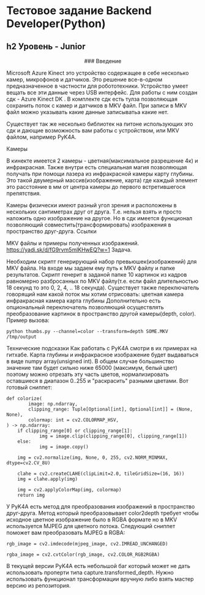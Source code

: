 Тестовое задание Backend Developer(Python)
======================================================================================================================================================
h2 Уровень - Junior
---------------------------------------------
						
<div style="text-align:center"> ### Введение </div>

Microsoft Azure Kinect это устройство содержащее в себе несколько камер, микрофонов и датчиков. Это решение все-в-одном предназначенное в частности для робототехники. Устройство умеет вещать все эти данные через USB интерфейс. Для работы с ним создан сдк -  Azure Kinect DK . В комплекте сдк есть тулза позволяющая сохранить поток с камер и датчиков в MKV файл. При записи в MKV файл можно указывать какие данные записыватьа какие нет.

Существует так же несколько библиотек на питоне использующих это сдк и дающие возможность вам работы с устройством, или MKV файлом, например PyK4A.

Камеры

В кинекте имеется 2 камеры - цветная(максимальное разрешение 4к) и инфракрасная. Также внутри есть специальная магия позволяющая получать при помощи лазера из инфракрасной камеры карту глубины. Это такой двумерный массив(изображение, карта) где каждый элемент это расстояние в мм от центра камеры до первого встретившегося препятствия.

Камеры физически имеют разный угол зрения и расположены в нескольких сантиметрах друг от друга. Т.е. нельзя взять и просто наложить одно изображение на другое. Но в сдк имеется функционал позволяющий совместить(трансформировать) изображения в пространство друг-друга. 
Ссылки

MKV файлы и примеры полученных изображений.
<https://yadi.sk/d/fG9rvm5mlKHwEQ?w=1>
Задача.

Необходим скрипт генерирующий набор превьюшек(изображений) для MKV файла. На входе мы задаем ему путь к MKV файлу и папке результатов. Скрипт генерит в заданой папке 10 картинок из кадров равномерно разбросанных по MKV файлу(т.е. если файл длительностью 18 секунд то это 0, 2, 4, .. 18 секунда).
Существует также переключатель говорящий нам какой поток мы хотим отрисовать:
цветная камера
инфракрасная камера
карта глубины 
Дополнительно есть  опциональный переключатель позволяющий осуществлять преобразование картинок в пространство другой камеры(depth, color).
Пример вызова:

	python thumbs.py --channel=color --transform=depth SOME.MKV /tmp/output 

Технические подсказки
Как работать с PyK4A смотри в их примерах на гитхабе.
Карта глубины и инфракрасное изображение будет выдаваться в виде numpy array(unsigned int).
В общем случае большинство значение там будет сильно ниже 65000 (максимум, белый цвет) поэтому можно отрезать эту часть цветов, нормализировать оставшиеся в диапазон 0..255 и "раскрасить" разными цветами. Вот готовый сниппет:

	def colorize(
    		image: np.ndarray,
    		clipping_range: Tuple[Optional[int], Optional[int]] = (None, None),
    		colormap: int = cv2.COLORMAP_HSV,
	) -> np.ndarray:
		if clipping_range[0] or clipping_range[1]:
    	  		img = image.clip(clipping_range[0], clipping_range[1])
		else:
    	  		img = image.copy()

		img = cv2.normalize(img, None, 0, 255, cv2.NORM_MINMAX, dtype=cv2.CV_8U)

		clahe = cv2.createCLAHE(clipLimit=2.0, tileGridSize=(16, 16))
		img = clahe.apply(img)

		img = cv2.applyColorMap(img, colormap)
		return img


У PyK4A есть метод для преобразования изображений в пространство друг-друга. Метод который преобразовывает color2depth требует чтобы исходное цветное изображение было в RGBA формате но в MKV используется MJPEG для цветного потока. Следующий сниппет поможет вам преобразовать MJPEG в RGBA:


	rgb_image = cv2.imdecode(mjpeg_image, cv2.IMREAD_UNCHANGED)

	rgba_image = cv2.cvtColor(rgb_image, cv2.COLOR_RGB2RGBA)

В текущей версии PyK4A есть небольшой баг который может не дать использовать проперти типа capture.transformed_depth. Нужно использовать функционал трансформации вручную либо взять мастер версию из репозитория. 

